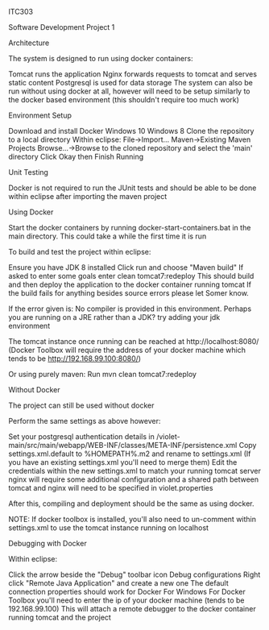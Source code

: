 ITC303

Software Development Project 1

Architecture

The system is designed to run using docker containers:

Tomcat runs the application
Nginx forwards requests to tomcat and serves static content
Postgresql is used for data storage
The system can also be run without using docker at all, however will need to be setup similarly to the docker based environment (this shouldn't require too much work)

Environment Setup

Download and install Docker
Windows 10
Windows 8
Clone the repository to a local directory
Within eclipse:
File->Import...
Maven->Existing Maven Projects
Browse...->Browse to the cloned repository and select the 'main' directory
Click Okay then Finish
Running

Unit Testing

Docker is not required to run the JUnit tests and should be able to be done within eclipse after importing the maven project

Using Docker

Start the docker containers by running docker-start-containers.bat in the main directory. This could take a while the first time it is run

To build and test the project within eclipse:

Ensure you have JDK 8 installed
Click run and choose "Maven build"
If asked to enter some goals enter clean tomcat7:redeploy
This should build and then deploy the application to the docker container running tomcat
If the build fails for anything besides source errors please let Somer know.

If the error given is: No compiler is provided in this environment. Perhaps you are running on a JRE rather than a JDK? try adding your jdk environment

The tomcat instance once running can be reached at http://localhost:8080/ (Docker Toolbox will require the address of your docker machine which tends to be http://192.168.99.100:8080/)

Or using purely maven: Run mvn clean tomcat7:redeploy

Without Docker

The project can still be used without docker

Perform the same settings as above however:

Set your postgresql authentication details in /violet-main/src/main/webapp/WEB-INF/classes/META-INF/persistence.xml
Copy settings.xml.default to %HOMEPATH%\.m2 and rename to settings.xml (If you have an existing settings.xml you'll need to merge them)
Edit the credentials within the new settings.xml to match your running tomcat server
nginx will require some additional configuration and a shared path between tomcat and nginx will need to be specified in violet.properties

After this, compiling and deployment should be the same as using docker.

NOTE: If docker toolbox is installed, you'll also need to un-comment <!-- <activeProfile>violet-no-docker</activeProfile> --> within settings.xml to use the tomcat instance running on localhost

Debugging with Docker

Within eclipse:

Click the arrow beside the "Debug" toolbar icon
Debug configurations
Right click "Remote Java Application" and create a new one
The default connection properties should work for Docker For Windows
For Docker Toolbox you'll need to enter the ip of your docker machine (tends to be 192.168.99.100) This will attach a remote debugger to the docker container running tomcat and the project

